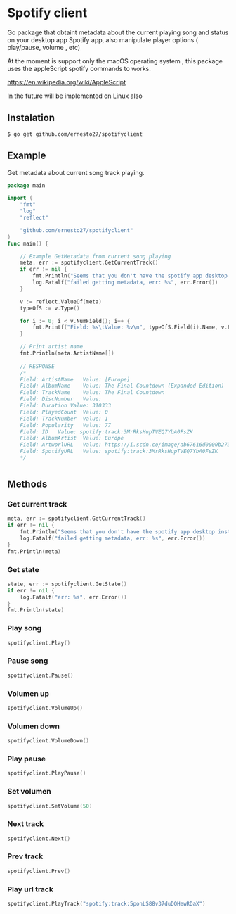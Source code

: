 # Spotify client

Go package that obtaint metadata about the current playing song and status on your desktop app Spotify app, also manipulate player options ( play/pause, volume , etc)

At the moment is support only the macOS operating system ,  this package uses the appleScript spotify commands to works.

https://en.wikipedia.org/wiki/AppleScript

In the future will be implemented on Linux also


## Instalation
```
$ go get github.com/ernesto27/spotifyclient
```

## Example
Get metadata about current song track playing.
```go
package main

import (
	"fmt"
	"log"
	"reflect"

	"github.com/ernesto27/spotifyclient"
)
func main() {

	// Example GetMetadata from current song playing
	meta, err := spotifyclient.GetCurrentTrack()
	if err != nil {
		fmt.Println("Seems that you don't have the spotify app desktop installed  or is not open :(")
		log.Fatalf("failed getting metadata, err: %s", err.Error())
	}

	v := reflect.ValueOf(meta)
	typeOfS := v.Type()

	for i := 0; i < v.NumField(); i++ {
		fmt.Printf("Field: %s\tValue: %v\n", typeOfS.Field(i).Name, v.Field(i).Interface())
    }

    // Print artist name
    fmt.Println(meta.ArtistName[])
    
    // RESPONSE
    /*
    Field: ArtistName	Value: [Europe]
    Field: AlbumName	Value: The Final Countdown (Expanded Edition)
    Field: TrackName	Value: The Final Countdown
    Field: DiscNumber	Value:
    Field: Duration	Value: 310333
    Field: PlayedCount	Value: 0
    Field: TrackNumber	Value: 1
    Field: Popularity	Value: 77
    Field: ID	Value: spotify:track:3MrRksHupTVEQ7YbA0FsZK
    Field: AlbumArtist	Value: Europe
    Field: ArtworlURL	Value: https://i.scdn.co/image/ab67616d0000b2732d925cec3072ed1b74e5188f
    Field: SpotifyURL	Value: spotify:track:3MrRksHupTVEQ7YbA0FsZK
    */

```
#
## Methods

### Get current track
```go
meta, err := spotifyclient.GetCurrentTrack()
if err != nil {
    fmt.Println("Seems that you don't have the spotify app desktop installed  or is not open :(")
    log.Fatalf("failed getting metadata, err: %s", err.Error())
}
fmt.Println(meta)
```


### Get state
```go
state, err := spotifyclient.GetState()
if err != nil {
	log.Fatalf("err: %s", err.Error())
}
fmt.Println(state)
```

### Play song
```go
spotifyclient.Play()
```

### Pause song
```go
spotifyclient.Pause()
```

### Volumen up
```go
spotifyclient.VolumeUp()
```

### Volumen down
```go
spotifyclient.VolumeDown()
```

### Play pause
```go
spotifyclient.PlayPause()
```

### Set volumen
```go
spotifyclient.SetVolume(50)
```

### Next track
```go
spotifyclient.Next()
```

### Prev track
```go
spotifyclient.Prev()
```

### Play url track
```go
spotifyclient.PlayTrack("spotify:track:5ponLS88v37duDQHewRDaX")
```















